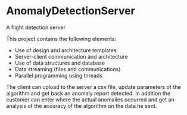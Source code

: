 # AnomalyDetectionServer
 A flight detection server
 
This project contains the following elements:
* Use of design and architecture templates
* Server-client communication and architecture
* Use of data structures and database
* Data streaming (files and communications)
* Parallel programming using threads

The client can upload to the server a csv file, update parameters of the algorithm and get back an anomaly report detected.
In addition the customer can enter where the actual anomalies occurred and get an analysis of the accuracy of the algorithm on the data he sent.
